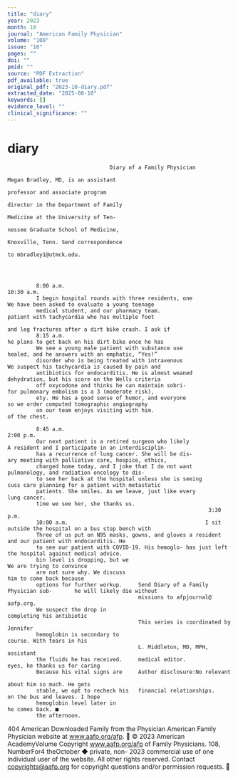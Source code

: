 ```yaml
---
title: "diary"
year: 2023
month: 10
journal: "American Family Physician"
volume: "108"
issue: "10"
pages: ""
doi: ""
pmid: ""
source: "PDF Extraction"
pdf_available: true
original_pdf: "2023-10-diary.pdf"
extracted_date: "2025-08-10"
keywords: []
evidence_level: ""
clinical_significance: ""
---
```


# diary

                                    Diary of a Family Physician
                                                                         Megan Bradley, MD, is an assistant
                                                                         professor and associate program
                                                                         director in the Department of Family
                                                                         Medicine at the University of Ten-
                                                                         nessee Graduate School of Medicine,
                                                                         Knoxville, Tenn. Send correspondence
                                                                         to mbradley1@​utmck.edu.




             8:​00 a.m.                                                           10:​30 a.m.
             I begin hospital rounds with three residents, one                    We have been asked to evaluate a young teenage
             medical student, and our pharmacy team.                              patient with tachycardia who has multiple foot
                                                                                  and leg fractures after a dirt bike crash. I ask if
             8:​15 a.m.                                                           he plans to get back on his dirt bike once he has
             We see a young male patient with substance use                       healed, and he answers with an emphatic, “Yes!”
             disorder who is being treated with intravenous                       We suspect his tachycardia is caused by pain and
             antibiotics for endocarditis. He is almost weaned                    dehydration, but his score on the Wells criteria
             off oxycodone and thinks he can maintain sobri-                      for pulmonary embolism is a 3 (moderate risk),
             ety. He has a good sense of humor, and everyone                      so we order computed tomographic angiography
             on our team enjoys visiting with him.                                of the chest.

             8:​45 a.m.                                                           2:​00 p.m.
             Our next patient is a retired surgeon who likely                     A resident and I participate in an interdisciplin-
             has a recurrence of lung cancer. She will be dis-                    ary meeting with palliative care, hospice, ethics,
             charged home today, and I joke that I do not want                    pulmonology, and radiation oncology to dis-
             to see her back at the hospital unless she is seeing                 cuss care planning for a patient with metastatic
             patients. She smiles. As we leave, just like every                   lung cancer.
             time we see her, she thanks us.
                                                                   3:​30 p.m.
             10:​00 a.m.                                           I sit outside the hospital on a bus stop bench with
             Three of us put on N95 masks, gowns, and gloves a resident and our patient with endocarditis. He
             to see our patient with COVID-19. His hemoglo- has just left the hospital against medical advice.
             bin level is dropping, but we                                               We are trying to convince
             are not sure why. We discuss                                                him to come back because
             options for further workup.     Send Diary of a Family Physician sub-       he will likely die without
                                             missions to afpjournal@​aafp.org.
             We suspect the drop in                                                      completing his antibiotic
                                             This series is coordinated by Jennifer
             hemoglobin is secondary to                                                  course. With tears in his
                                             L. Middleton, MD, MPH, assistant
             the fluids he has received.     medical editor.                             eyes, he thanks us for caring
             Because his vital signs are     Author disclosure:​No relevant
                                                                                         about him so much. He gets
             stable, we opt to recheck his   financial relationships.                    on the bus and leaves. I hope
             hemoglobin level later in                                                   he comes back. ■
             the afternoon.




404  American
Downloaded        Family
            from the       Physician
                     American  Family Physician website at www.aafp.org/afp.            © 2023 American AcademyVolume
                                                                                 Copyright
                                                                   www.aafp.org/afp                                     of Family Physicians.
                                                                                                                               108,  NumberFor4 theOctober
                                                                                                                                                ◆   private, non-
                                                                                                                                                             2023
commercial use of one individual user of the website. All other rights reserved. Contact copyrights@aafp.org for copyright questions and/or permission requests.
